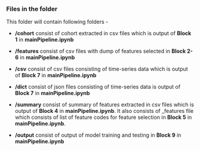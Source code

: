 ### Files in the folder

This folder will contain following folders -
    
- **/cohort**
  consist of cohort extracted in csv files which is output of **Block 1** in **mainPipeline.ipynb**

- **/features**
  consist of csv files with dump of features selected in **Block 2-6** in **mainPipeline.ipynb**

- **/csv**
  consist of csv files consisting of time-series data which is output of **Block 7** in **mainPipeline.ipynb**

- **/dict**
  consist of json files consisting of time-series data is output of **Block 7** in **mainPipeline.ipynb**

- **/summary**
  consist of summary of features extracted in csv files which is output of **Block 4** in **mainPipeline.ipynb**.
  It also consists of _features file which consists of list of feature codes for feature selection in **Block 5** in **mainPipeline.ipynb**.

 - **/output**
  consist of output of model training and testing in **Block 9** in **mainPipeline.ipynb**

